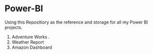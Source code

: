 # Power-BI
Using this Repositiory as the reference and storage for all my Power BI projects.

1. Adventure Works .
2. Weather Report
3. Amazon Dashboard
   
